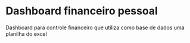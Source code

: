 # Dashboard financeiro pessoal

Dashboard para controle financeiro que utiliza como base de dados uma planilha do excel
